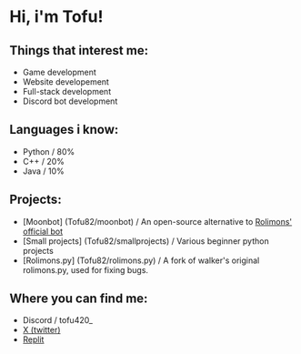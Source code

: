 # Hi, i'm Tofu!

## Things that interest me:
- Game development
- Website developement
- Full-stack development
- Discord bot development

## Languages i know:
- Python / 80%
- C++ / 20%
- Java / 10%

## Projects:
- [Moonbot] (Tofu82/moonbot) / An open-source alternative to [Rolimons' official bot](https://www.rolimons.com/discordbots)
- [Small projects] (Tofu82/smallprojects) / Various beginner python projects
- [Rolimons.py] (Tofu82/rolimons.py) / A fork of walker's original rolimons.py, used for fixing bugs.

## Where you can find me:
- Discord / tofu420_
- [X (twitter)](https://twitter.com/T0fu_Talks)
- [Replit](https://replit.com/@rasm273z)
